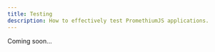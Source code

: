 ```yaml
---
title: Testing 
description: How to effectively test PromethiumJS applications.
---
```


Coming soon...

